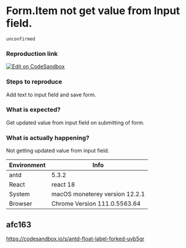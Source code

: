 # Form.Item not get value from Input field.

`unconfirmed`

### Reproduction link

[![Edit on CodeSandbox](https://codesandbox.io/static/img/play-codesandbox.svg)](https://codesandbox.io/s/antd-float-label-forked-s2xqxe?file=/Example.js)

### Steps to reproduce

Add text to input field and save form.

### What is expected?

Get updated value from input field on submitting of form.

### What is actually happening?

Not getting updated value from input field.

| Environment | Info                           |
| ----------- | ------------------------------ |
| antd        | 5.3.2                          |
| React       | react 18                       |
| System      | macOS moneterey version 12.2.1 |
| Browser     | Chrome Version 111.0.5563.64   |

<!-- generated by ant-design-issue-helper. DO NOT REMOVE -->

## afc163

https://codesandbox.io/s/antd-float-label-forked-uvb5gr
